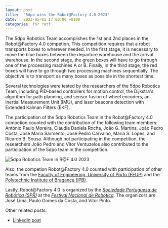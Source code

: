 ```yaml
---
layout: post
title:  "5dpo wins the Robot@Factory 4.0 2023"
date:   2023-05-01 17:00:00 +0100
categories: fnr ratf
---
```


The 5dpo Robotics Team accomplishes the 1st and 2nd places in the Robot@Factory
4.0 competion. This competition requires that a robot transports boxes to
wherever needed. In the first stage, it is necessary to move the blue boxes
between the departure warehouse and the arrival warehouse. In the second stage,
the green boxes will have to go through one of the processing machines A or B.
Finally, in the third stage, the red boxes will have to go through two
processing machines sequentially. The objective is to transport as many boxes as
possible in the shortest time.

Several technologies were tested by the researchers of the 5dpo Robotics Team,
including PID-based controllers for motion control, the Dijkstra's algorithm for
path planning, and sensor fusion of wheel encoders, an Inertial Measurement Unit
(IMU), and laser beacons detection with Extended Kalman Filters (EKF).

The participation of the 5dpo Robotics Team in the Robot@Factory 4.0 competion
counted with the contribution of the following team members: António Paulo
Moreira, Cláudia Daniela Rocha, João G. Martins, João Pedro Costa, José Maria
Sarmento, José Pedro Carvalho, Maria S. Lopes, and Ricardo B. Sousa. Although
not participating in the competition, the researchers João Pedro and Vítor
Ventuzelos also contributed to the participation of the 5dpo team in the
competition.

![5dpo Robotics Team in R@F 4.0 2023](/img/ratf2023/DSC00872.JPG)

Also, the competion Robot@Factory 4.0 counted with participation of other teams
from the
[Faculty of Engineering, University of Porto (FEUP)](https://sigarra.up.pt/feup/en/)
and the
[Polytechnic Institute of Bragança (IPB)](https://portal3.ipb.pt/index.php/en/ipben/home).

Lastly, Robot@Factory 4.0 is organized by the
[_Sociedade Portuguesa de Robótica (SPR)_](http://www.sprobotica.pt/) at the
[_Festival Nacional de Robótica_](https://www.festivalnacionalrobotica.pt/). The
organizors are José Lima, Paulo Gomes da Costa, and Vítor Pinto.

Other related posts:

- [LinkedIn post](https://www.linkedin.com/posts/sousa-ricardob_robotatfactory4-fnr2023-robotics-activity-7063971895381008384-ezaf)
